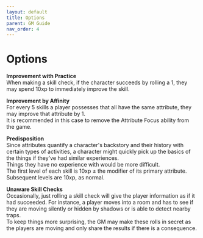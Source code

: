 ```yaml
---
layout: default
title: Options
parent: GM Guide
nav_order: 4
---
```


# Options

**Improvement with Practice**  
When making a skill check, if the character succeeds by rolling a 1, they may spend 10xp to immediately improve the skill.

**Improvement by Affinity**  
For every 5 skills a player possesses that all have the same attribute, they may improve that attribute by 1.  
It is recommended in this case to remove the Attribute Focus ability from the game.

**Predisposition**  
Since attributes quantify a character's backstory and their history with certain types of activities, a character might quickly pick up the basics of the things if they've had similar experiences.  
Things they have no experience with would be more difficult.  
The first level of each skill is 10xp ± the modifier of its primary attribute.  
Subsequent levels are 10xp, as normal.

**Unaware Skill Checks**  
Occasionally, just rolling a skill check will give the player information as if it had succeeded. For instance, a player moves into a room and has to see if they are moving silently or hidden by shadows or is able to detect nearby traps.  
To keep things more surprising, the GM may make these rolls in secret as the players are moving and only share the results if there is a consequence.
